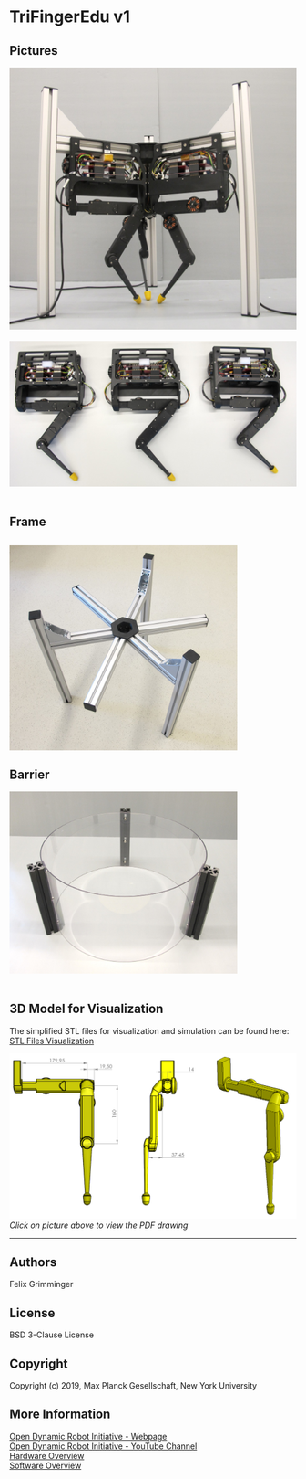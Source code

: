TriFingerEdu v1
=======================

Pictures
-----------
<img src="images/manipulator_platform_1.jpg" width="600"> <br> <br>
<img src="images/3_fingers.jpg" width="600"> <br> <br>

Frame
--------
<img src="images/manipulator_frame_1.jpg" width="400"> <br> <br>
Barrier
---------
<img src="images/manipulator_barrier_1.jpg" width="400"> <br> <br>

3D Model for Visualization
-------------------------

The simplified STL files for visualization and simulation can be found here: [STL Files Visualization](stl_files_for_visualization)

<a href="manipulator_dimensions_visualization.PDF"><img src="images/manipulator_dimensions_visualization.png" width="600"></a><br>*Click on picture above to view the PDF drawing*


-------------
Authors
--------
Felix Grimminger

License
-------
BSD 3-Clause License

Copyright
-----------
Copyright (c) 2019, Max Planck Gesellschaft, New York University

More Information
----------------
[Open Dynamic Robot Initiative - Webpage](https://open-dynamic-robot-initiative.github.io)  
[Open Dynamic Robot Initiative - YouTube Channel](https://www.youtube.com/channel/UCx32JW2oIrax47Gjq8zNI-w)   
[Hardware Overview](../../README.md)  
[Software Overview](https://github.com/open-dynamic-robot-initiative/open-dynamic-robot-initiative.github.io/wiki)
